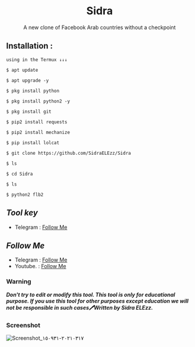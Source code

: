 <h1 align="center">Sidra</h1>
<p align="center">A new clone of Facebook Arab countries without a checkpoint</p>




## Installation :
```
using in the Termux ↓↓↓

$ apt update

$ apt upgrade -y

$ pkg install python

$ pkg install python2 -y

$ pkg install git

$ pip2 install requests

$ pip2 install mechanize

$ pip install lolcat

$ git clone https://github.com/SidraELEzz/Sidra

$ ls 

$ cd Sidra

$ ls

$ python2 flb2

```

## ***Tool key***
* Telegram : [Follow Me](https://t.me/TT_RQ)


## ***Follow Me***
* Telegram : [Follow Me](https://t.me/TT_RQ)
* Youtube. : [Follow Me](https://youtube.com/c/SidraTermux)

### Warning


***Don't try to edit or modify this tool. This tool is only for educational purpose. If you use this tool for other purposes except education we will not be responsible
 in such cases🖊Written by Sidra ELEzz.***

### Screenshot
![Screenshot_٢٠٢١٠٣١٧-١٥٠٩٣١](https://raw.githubusercontent.com/SidraELEzz/Sidra/main/Screenshot_%D9%A2%D9%A0%D9%A2%D9%A1%D9%A0%D9%A3%D9%A1%D9%A7-%D9%A1%D9%A5%D9%A0%D9%A9%D9%A3%D9%A1.png)

